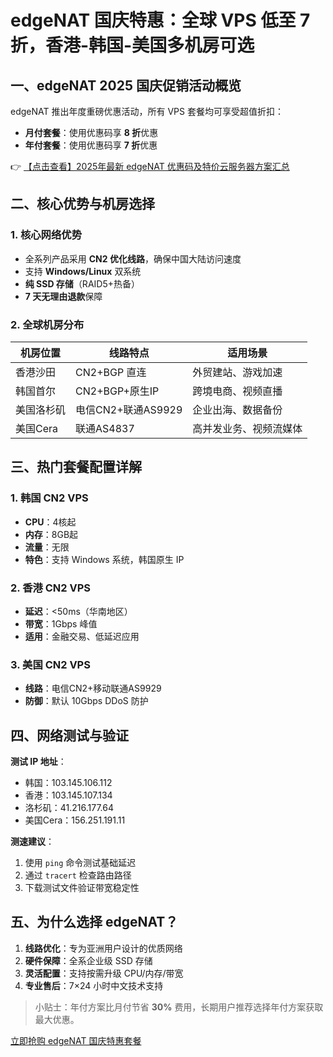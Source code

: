 # edgeNAT 国庆特惠：全球 VPS 低至 7 折，香港-韩国-美国多机房可选

## 一、edgeNAT 2025 国庆促销活动概览

edgeNAT 推出年度重磅优惠活动，所有 VPS 套餐均可享受超值折扣：
- **月付套餐**：使用优惠码享 **8 折**优惠
- **年付套餐**：使用优惠码享 **7 折**优惠

👉 [【点击查看】2025年最新 edgeNAT 优惠码及特价云服务器方案汇总](https://bit.ly/edgenat)

## 二、核心优势与机房选择

### 1. 核心网络优势
- 全系列产品采用 **CN2 优化线路**，确保中国大陆访问速度
- 支持 **Windows/Linux** 双系统
- **纯 SSD 存储**（RAID5+热备）
- **7 天无理由退款**保障

### 2. 全球机房分布
| 机房位置 | 线路特点 | 适用场景 |
|---------|---------|---------|
| 香港沙田 | CN2+BGP 直连 | 外贸建站、游戏加速 |
| 韩国首尔 | CN2+BGP+原生IP | 跨境电商、视频直播 |
| 美国洛杉矶 | 电信CN2+联通AS9929 | 企业出海、数据备份 |
| 美国Cera | 联通AS4837 | 高并发业务、视频流媒体 |

## 三、热门套餐配置详解

### 1. 韩国 CN2 VPS
- **CPU**：4核起
- **内存**：8GB起
- **流量**：无限
- **特色**：支持 Windows 系统，韩国原生 IP

### 2. 香港 CN2 VPS
- **延迟**：<50ms（华南地区）
- **带宽**：1Gbps 峰值
- **适用**：金融交易、低延迟应用

### 3. 美国 CN2 VPS
- **线路**：电信CN2+移动联通AS9929
- **防御**：默认 10Gbps DDoS 防护

## 四、网络测试与验证

**测试 IP 地址**：
- 韩国：103.145.106.112
- 香港：103.145.107.134
- 洛杉矶：41.216.177.64
- 美国Cera：156.251.191.11

**测速建议**：
1. 使用 `ping` 命令测试基础延迟
2. 通过 `tracert` 检查路由路径
3. 下载测试文件验证带宽稳定性

## 五、为什么选择 edgeNAT？

1. **线路优化**：专为亚洲用户设计的优质网络
2. **硬件保障**：全系企业级 SSD 存储
3. **灵活配置**：支持按需升级 CPU/内存/带宽
4. **专业售后**：7×24 小时中文技术支持

> 小贴士：年付方案比月付节省 **30%** 费用，长期用户推荐选择年付方案获取最大优惠。

[立即抢购 edgeNAT 国庆特惠套餐](https://bit.ly/edgenat)